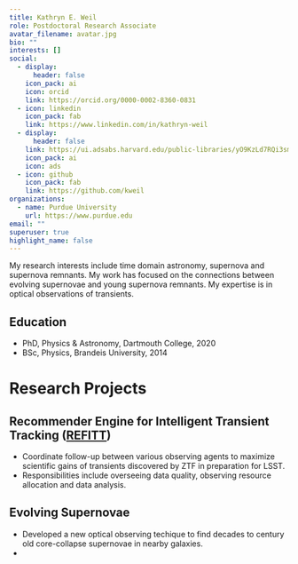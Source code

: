 ```yaml
---
title: Kathryn E. Weil
role: Postdoctoral Research Associate
avatar_filename: avatar.jpg
bio: ""
interests: []
social:
  - display:
      header: false
    icon_pack: ai
    icon: orcid
    link: https://orcid.org/0000-0002-8360-0831
  - icon: linkedin
    icon_pack: fab
    link: https://www.linkedin.com/in/kathryn-weil
  - display:
      header: false
    link: https://ui.adsabs.harvard.edu/public-libraries/yO9KzLd7RQi3sm27aEs8cg
    icon_pack: ai
    icon: ads
  - icon: github
    icon_pack: fab
    link: https://github.com/kweil
organizations:
  - name: Purdue University
    url: https://www.purdue.edu
email: ""
superuser: true
highlight_name: false
---
```

My research interests include time domain astronomy, supernova and supernova remnants.  My work has focused on the connections between evolving supernovae and young supernova remnants. My expertise is in optical observations of transients.

## Education

* PhD, Physics & Astronomy, Dartmouth College, 2020
* BSc, Physics, Brandeis University, 2014

# Research Projects

## Recommender Engine for Intelligent Transient Tracking ([REFITT](http://refitt.org))

* Coordinate follow-up between various observing agents to maximize scientific gains of transients discovered by ZTF in preparation for LSST. 
* Responsibilities include overseeing data quality, observing resource allocation and data analysis. 

## Evolving Supernovae

* Developed a new optical observing techique to find decades to century old core-collapse supernovae in nearby galaxies.
* 
